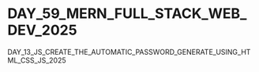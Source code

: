 # DAY_59_MERN_FULL_STACK_WEB_DEV_2025
DAY_13_JS_CREATE_THE_AUTOMATIC_PASSWORD_GENERATE_USING_HTML_CSS_JS_2025
